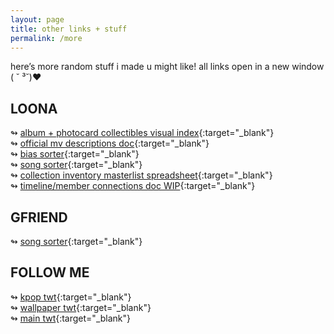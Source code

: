 ```yaml
---
layout: page
title: other links + stuff
permalink: /more
---
```


here’s more random stuff i made u might like! all links open in a new window ( ˘ ³˘)♥

## LOONA
↬ [album + photocard collectibles visual index](https://docs.google.com/spreadsheets/d/1gXHU8EPo3rdXrMCRBdkcORoQe6zpmK61Wjj6oRXkV_8/edit?usp=sharing){:target="_blank"}<br>
↬ [official mv descriptions doc](https://docs.google.com/document/d/1KX_1NsSM2jGEtQ489577AudPutPme74LQQAbTtAQJJ4/edit?usp=sharing){:target="_blank"}<br>
↬ [bias sorter](bias-sorter/loona){:target="_blank"}<br>
↬ [song sorter](song-picker/loona){:target="_blank"}<br>
↬ [collection inventory masterlist spreadsheet](https://docs.google.com/spreadsheets/d/1h05GiJbwQ2ALHWnGRzucHtieocdqG9Sdg8HmsZv_KI0/edit?usp=sharing){:target="_blank"}<br>
↬ [timeline/member connections doc WIP](https://docs.google.com/document/d/1Y80H2QUDrBoqlORscBBK_u-m48oH7HR4gTl-IR1pvOU/edit?usp=sharing){:target="_blank"}

## GFRIEND
↬ [song sorter](/song-picker/gfriend){:target="_blank"}

## FOLLOW ME
↬ [kpop twt](https://twitter.com/12lesbians){:target="_blank"}<br>
↬ [wallpaper twt](https://twitter.com/choerryvelvet){:target="_blank"}<br>
↬ [main twt](https://twitter.com/skullface){:target="_blank"}

